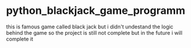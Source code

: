 # python_blackjack_game_programm
this is famous game called black jack but i didn't undestand the logic behind the game so the project is still not complete
but in the  future i will complete it
